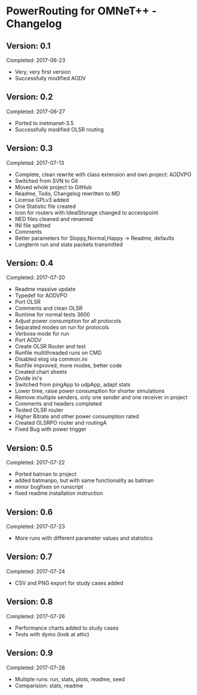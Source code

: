 PowerRouting for OMNeT++ - Changelog
====================================


Version: 0.1
------------

Completed: 2017-06-23

* Very, very first version
* Successfully modified AODV


Version: 0.2
------------

Completed: 2017-06-27

* Ported to inetmanet-3.5
* Successfully modified OLSR routing


Version: 0.3
------------

Completed: 2017-07-13

* Complete, clean rewrite with class extension and own project: AODVPO
* Switched from SVN to Git
* Moved whole project to GitHub
* Readme, Todo, Changelog rewritten to MD
* License GPLv3 added 
* One Statistic file created
* Icon for routers with IdealStorage changed to accesspoint
* NED files cleaned and renamed
* INI file splitted
* Comments
* Better parameters for Sloppy,Normal,Happy -> Readme, defaults
* Longterm run and stats packets transmitted


Version: 0.4
------------

Completed: 2017-07-20

* Readme massive update
* Typedef for AODVPO
* Port OLSR
* Comments and clean OLSR
* Runtime for normal tests 3600
* Adjust power consumption for all protocols
* Separated modes on run for protocols
* Verbose mode for run
* Port AODV
* Create OLSR Router and test
* Runfile multithreaded runs on CMD
* Disabled elog via common.ini
* Runfile improved, more modes, better code
* Created chart sheets
* Divide ini's
* Switched from pingApp to udpApp, adapt stats
* Lower time, raise power consumption for shorter simulations
* Remove multiple senders, only one sender and one receiver in project
* Comments and headers completed
* Tested OLSR router
* Higher Bitrate and other power consumption rated
* Created OLSRPO router and routingA
* Fixed Bug with power trigger


Version: 0.5
------------

Completed: 2017-07-22

* Ported batman to project
* added batmanpo, but with same functionality as batman
* minor bugfixes on runscript
* fixed readme installation instruction


Version: 0.6
------------

Completed: 2017-07-23

* More runs with different parameter values and statistics


Version: 0.7
------------

Completed: 2017-07-24

* CSV and PNG export for study cases added


Version: 0.8
------------

Completed: 2017-07-26

* Performance charts added to study cases
* Tests with dymo (look at attic)


Version: 0.9
------------

Completed: 2017-07-28

* Multiple runs: run, stats, plots, readme, seed
* Comparision: stats, readme
